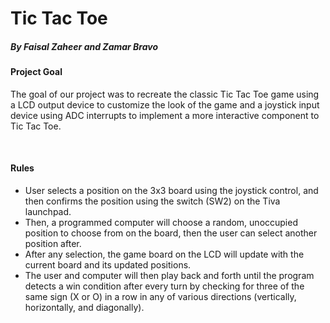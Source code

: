 <h1> Tic Tac Toe </h1>
<h5> By Faisal Zaheer and Zamar Bravo </h5>

<h4> Project Goal </h4> 
<p>
  The goal of our project was to recreate the classic Tic Tac Toe game using a LCD output device to customize the look of the game and a joystick input device using ADC interrupts to implement a more interactive component to Tic Tac Toe.
</p>
<br>
<h4>Rules</h4>
<ul>
  <li>User selects a position on the 3x3 board using the joystick control, and then confirms the position using the switch (SW2) on the Tiva launchpad.</li>
  <li>Then, a programmed computer will choose a random, unoccupied position to choose from on the board, then the user can select another position after. </li>
  <li>After any selection, the game board on the LCD will update with the current board and its updated positions.</li>
  <li>The user and computer will then play back and forth until the program detects a win condition after every turn by checking for three of the same sign (X or O) in a row in any of various directions (vertically, horizontally, and diagonally).</li>
</ul>

